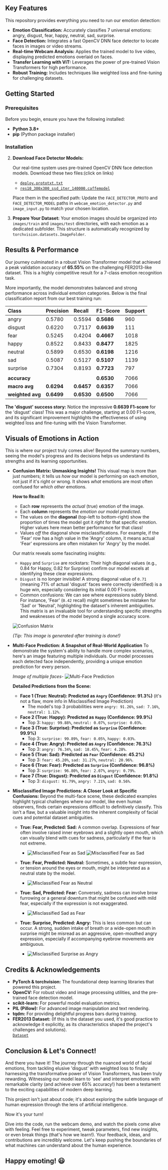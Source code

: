 ## Key Features

This repository provides everything you need to run our emotion detection:

*   **Emotion Classification:** Accurately classifies 7 universal emotions: angry, disgust, fear, happy, neutral, sad, surprise.
*   **Face Detection:** Integrates a fast OpenCV DNN face detector to locate faces in images or video streams.
*   **Real-time Webcam Analysis:** Applies the trained model to live video, displaying predicted emotions overlaid on faces.
*   **Transfer Learning with ViT:** Leverages the power of pre-trained Vision Transformers for high performance.
*   **Robust Training:** Includes techniques like weighted loss and fine-tuning for challenging datasets.

## Getting Started

### Prerequisites

Before you begin, ensure you have the following installed:

*   **Python 3.8+**
*   **pip** (Python package installer)

### Installation

2.  **Download Face Detector Models:**

    Our real-time system uses pre-trained OpenCV DNN face detection models. Download these two files:(click on links)
    *   [`deploy.prototxt.txt`](https://github.com/opencv/opencv/blob/master/samples/dnn/face_detector/deploy.prototxt)
    *   [`res10_300x300_ssd_iter_140000.caffemodel`](https://github.com/opencv/opencv_3rdparty/raw/dnn_samples_face_detector_20170830/res10_300x300_ssd_iter_140000.caffemodel)

    Place them in the specified path: Update the `FACE_DETECTOR_PROTO` and `FACE_DETECTOR_MODEL` paths in `webcam_emotion_detector.py` and `image_input.py` to match your chosen location.

3.  **Prepare Your Dataset:**
    Your emotion images should be organized into `images/train` and `images/test` directories, with each emotion as a dedicated subfolder. This structure is automatically recognized by `torchvision.datasets.ImageFolder`.

## Results & Performance

Our journey culminated in a robust Vision Transformer model that achieved a peak validation accuracy of **65.55%** on the challenging FER2013-like dataset. This is a highly competitive result for a 7-class emotion recognition task.

More importantly, the model demonstrates balanced and strong performance across individual emotion categories. Below is the final classification report from our best training run:

| Class    | Precision | Recall | F1-Score | Support |
| :------- | :-------- | :----- | :------- | :------ |
| angry    | 0.5780    | 0.5594 | **0.5686** | 960     |
| disgust  | 0.6220    | 0.7117 | **0.6639** | 111     |
| fear     | 0.5245    | 0.4204 | **0.4667** | 1018    |
| happy    | 0.8522    | 0.8433 | **0.8477** | 1825    |
| neutral  | 0.5899    | 0.6530 | **0.6198** | 1216    |
| sad      | 0.5087    | 0.5127 | **0.5107** | 1139    |
| surprise | 0.7304    | 0.8193 | **0.7723** | 797     |
|          |           |        |          |         |
| **accuracy** |           |        | **0.6530** | 7066    |
| **macro avg** | **0.6294** | **0.6457** | **0.6357** | 7066    |
| **weighted avg** | **0.6499** | **0.6530** | **0.6500** | 7066    |

**The 'disgust' success story:** Notice the impressive **0.6639 F1-score** for the 'disgust' class! This was a major challenge, starting at 0.00 F1-score, and its significant improvement highlights the effectiveness of using weighted loss and fine-tuning with the Vision Transformer.

## Visuals of Emotions in Action

This is where our project truly comes alive! Beyond the summary numbers, seeing the model's progress and its decisions helps us understand its strengths and its learning opportunities.

*   **Confusion Matrix: Unmasking Insights!**
    This visual map is more than just numbers; it tells us *how* our model is performing on each emotion, not just if it's right or wrong. It shows *what* emotions are most often confused for *which other* emotions.

    **How to Read It:**
    *   Each **row** represents the *actual* (true) emotion of the image.
    *   Each **column** represents the *emotion our model predicted*.
    *   The values on the **diagonal** (top-left to bottom-right) show the proportion of times the model got it *right* for that specific emotion. Higher values here mean better performance for that class!
    *   Values *off* the diagonal show misclassifications. For example, if the 'Fear' row has a high value in the 'Angry' column, it means actual 'Fear' expressions are often mistaken for 'Angry' by the model.

    Our matrix reveals some fascinating insights:
    *   `Happy` and `Surprise` are rockstars: Their high diagonal values (e.g., 0.84 for Happy, 0.82 for Surprise) confirm our model excels at identifying these clear expressions.
    *   `Disgust` is no longer invisible! A strong diagonal value of `0.71` (meaning 71% of actual 'disgust' faces were correctly identified) is a huge win, especially considering its initial 0.00 F1-score.
    *   Common confusions: We can see where expressions subtly blend. For instance, 'Fear' (`0.42` recall) might sometimes be mistaken for 'Sad' or 'Neutral', highlighting the dataset's inherent ambiguities. This matrix is an invaluable tool for understanding specific strengths and weaknesses of the model beyond a single accuracy score.

    ![Confusion Matrix](assets/confusion_matrix.png)
    

    *(Tip: This image is generated after training is done!)*

*   **Multi-Face Prediction: A Snapshot of Real-World Application**
    To demonstrate the system's ability to handle more complex scenarios, here's an image featuring multiple individuals. Our model processes each detected face independently, providing a unique emotion prediction for every person.

    *Image of multiple faces-* ![Multi-Face Prediction](assets/multi_face_image.png)

    **Detailed Predictions from the Scene:**

    *   **Face 1 (True: Neutral): Predicted as `Angry` (Confidence: 91.3%)**  (it's not a flaw, more info in Misclassified Image Prediction) 
        *   The model's top 3 probabilities were `angry: 91.26%`, `sad: 7.16%`, `neutral: 1.12%`.
    *   **Face 2 (True: Happy): Predicted as `Happy` (Confidence: 99.9%)**
        *   Top 3: `happy: 99.88%`, `neutral: 0.07%`, `surprise: 0.03%`.
    *   **Face 3 (True: Surprise): Predicted as `Surprise` (Confidence: 99.9%)**
        *   Top 3: `surprise: 99.89%`, `fear: 0.05%`, `happy: 0.03%`.
    *   **Face 4 (True: Angry): Predicted as `Angry` (Confidence: 76.3%)**
        *   Top 3: `angry: 76.34%`, `sad: 18.45%`, `fear: 4.28%`.
    *   **Face 5 (True: Sad): Predicted as `Fear` (Confidence: 45.2%)**
        *   Top 3: `fear: 45.20%`, `sad: 31.27%`, `neutral: 20.96%`.
    *   **Face 6 (True: Fear): Predicted as `Surprise` (Confidence: 96.8%)**
        *   Top 3: `surprise: 96.80%`, `fear: 2.07%`, `angry: 0.79%`.
    *   **Face 7 (True: Disgust): Predicted as `Disgust` (Confidence: 91.8%)**
        *   Top 3: `disgust: 91.79%`, `angry: 7.21%`, `sad: 0.56%`.

*   **Misclassified Image Predictions: A Closer Look at Specific Confusions:**
    Beyond the multi-face scene, these dedicated examples highlight typical challenges where our model, like even human observers, finds certain expressions difficult to definitively classify. This isn't a flaw, but a valuable insight into the inherent complexity of facial cues and potential dataset ambiguities.

    *   **True: Fear, Predicted: Sad:** A common overlap. Expressions of fear often involve raised inner eyebrows and a slightly open mouth, which can visually blend with cues for sadness, particularly if the fear is not extreme.
        *   ![Misclassified Fear as Sad](assets/fear_sad1.png) ![Misclassified Fear as Sad](assets/fear_sad2.png)

    *   **True: Fear, Predicted: Neutral:** Sometimes, a subtle fear expression, or tension around the eyes or mouth, might be interpreted as a neutral state by the model.
        *   ![Misclassified Fear as Neutral](assets/fear_neutral.png)

    *   **True: Sad, Predicted: Fear:** Conversely, sadness can involve brow furrowing or a general downturn that might be confused with mild fear, especially if the expression is not exaggerated.
        *   ![Misclassified Sad as Fear](assets/sad_fear.png)

    *   **True: Surprise, Predicted: Angry:** This is less common but can occur. A strong, sudden intake of breath or a wide-open mouth in surprise might be misread as an aggressive, open-mouthed angry expression, especially if accompanying eyebrow movements are ambiguous.
        *   ![Misclassified Surprise as Angry](assets/surprise_angry.png)

## Credits & Acknowledgements

*   **PyTorch & torchvision:** The foundational deep learning libraries that powered this project.
*   **OpenCV:** For robust video and image processing utilities, and the pre-trained face detection model.
*   **scikit-learn:** For powerful model evaluation metrics.
*   **PIL (Pillow):** For advanced image manipulation and text rendering.
*   **tqdm:** For providing delightful progress bars during training.
*   **FER2013 Dataset:** (If this is the dataset you used, it's good practice to acknowledge it explicitly, as its characteristics shaped the project's challenges and solutions).   
[`Dataset`](https://www.kaggle.com/datasets/ananthu017/emotion-detection-fer)


## Conclusion & Let's Connect!

And there you have it! The journey through the nuanced world of facial emotions, from tackling elusive 'disgust' with weighted loss to finally harnessing the transformative power of Vision Transformers, has been truly rewarding. Witnessing our model learn to 'see' and interpret emotions with remarkable clarity (and achieve over 65% accuracy!) has been a testament to the exciting capabilities of modern deep learning.

This project isn't just about code; it's about exploring the subtle language of human expression through the lens of artificial intelligence.

Now it's your turn!

Dive into the code, run the webcam demo, and watch the pixels come alive with feeling. Feel free to experiment, tweak parameters, find new insights, or even break things (that's how we learn!). Your feedback, ideas, and contributions are incredibly welcome. Let's keep pushing the boundaries of what machines can understand about the human experience.

Happy emoting! 😃
---
